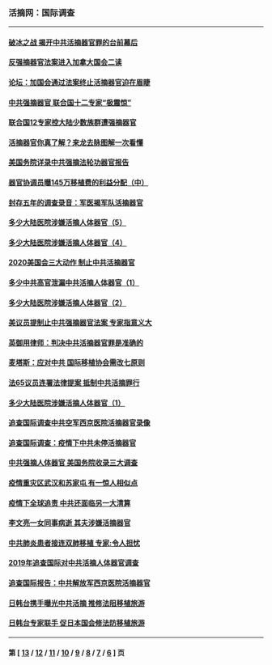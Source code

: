 ### 活摘网：国际调查
---
#### [破冰之战 揭开中共活摘器官罪的台前幕后](../../pages/nf5947/n13082457.md?07160430) 
#### [反强摘器官法案进入加拿大国会二读](../../pages/nf5947/n13033450.md?07160430) 
#### [论坛：加国会通过法案终止活摘器官迫在眉睫](../../pages/nf5947/n13029839.md?07160430) 
#### [中共强摘器官 联合国十二专家“极震惊”](../../pages/nf5947/n13024313.md?07160430) 
#### [联合国12专家控大陆少数族群遭强摘器官](../../pages/nf5947/n13023877.md?07160430) 
#### [活摘器官你真了解？来龙去脉图解一次看懂](../../pages/nf5947/n13013820.md?07160430) 
#### [美国务院详录中共强摘法轮功器官报告](../../pages/nf5947/n12944519.md?07160430) 
#### [器官协调员曝145万移植费的利益分配（中）](../../pages/nf5947/n12894547.md?07160430) 
#### [封存五年的调查录音：军医揭军队活摘器官](../../pages/nf5947/n12798692.md?07160430) 
#### [多少大陆医院涉嫌活摘人体器官（5）](../../pages/nf5947/n12768383.md?07160430) 
#### [多少大陆医院涉嫌活摘人体器官（4）](../../pages/nf5947/n12664434.md?07160430) 
#### [2020美国会三大动作 制止中共活摘器官](../../pages/nf5947/n12682004.md?07160430) 
#### [多少中共高官泄漏中共活摘人体器官（1）](../../pages/nf5947/n12671234.md?07160430) 
#### [多少大陆医院涉嫌活摘人体器官（2）](../../pages/nf5947/n12655589.md?07160430) 
#### [美议员提制止中共强摘器官法案 专家指意义大](../../pages/nf5947/n12630561.md?07160430) 
#### [英御用律师：判决中共活摘器官罪是准确的](../../pages/nf5947/n12580740.md?07160430) 
#### [麦塔斯：应对中共 国际移植协会需改七原则](../../pages/nf5947/n12514711.md?07160430) 
#### [法65议员连署法律提案 抵制中共活摘罪行](../../pages/nf5947/n12437047.md?07160430) 
#### [多少大陆医院涉嫌活摘人体器官（1）](../../pages/nf5947/n12414284.md?07160430) 
#### [追查国际调查中共空军西京医院活摘器官录像](../../pages/nf5947/n12348837.md?07160430) 
#### [追查国际调查：疫情下中共未停活摘器官](../../pages/nf5947/n12273415.md?07160430) 
#### [中共强摘人体器官 美国务院收录三大调查](../../pages/nf5947/n12181488.md?07160430) 
#### [疫情重灾区武汉和苏家屯 有一惊人相似点](../../pages/nf5947/n12150824.md?07160430) 
#### [疫情下全球追责 中共还面临另一大清算](../../pages/nf5947/n12070397.md?07160430) 
#### [李文亮一女同事病逝 其夫涉嫌活摘器官](../../pages/nf5947/n11957882.md?07160430) 
#### [中共肺炎患者接连双肺移植 专家:令人担忧](../../pages/nf5947/n11945516.md?07160430) 
#### [2019年追查国际对中共活摘人体器官调查](../../pages/nf5947/n11917733.md?07160430) 
#### [追查国际报告：中共解放军西京医院活摘器官](../../pages/nf5947/n11838359.md?07160430) 
#### [日韩台携手曝光中共活摘 推修法阻移植旅游](../../pages/nf5947/n11712046.md?07160430) 
#### [日韩台专家联手 促日本国会修法防移植旅游](../../pages/nf5947/n11708887.md?07160430) 

---
#### 第 [ [13](./13.md?07160430) / [12](./12.md?07160430) / [11](./11.md?07160430) / [10](./10.md?07160430) / [9](./9.md?07160430) / [8](./8.md?07160430) / [7](./7.md?07160430) / [6](./6.md?07160430) ] 页
